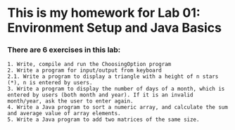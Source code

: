 # This is my homework for Lab 01: Environment Setup and Java Basics

   ### There are 6 exercises in this lab:
    
	1. Write, compile and run the ChoosingOption program
	2. Write a program for input/output from keyboard
	2.1. Write a program to display a triangle with a height of n stars (*), n is entered by users.
	3. Write a program to display the number of days of a month, which is entered by users (both month and year). If it is an invalid month/year, ask the user to enter again.
	4. Write a Java program to sort a numeric array, and calculate the sum and average value of array elements.
	5. Write a Java program to add two matrices of the same size.
